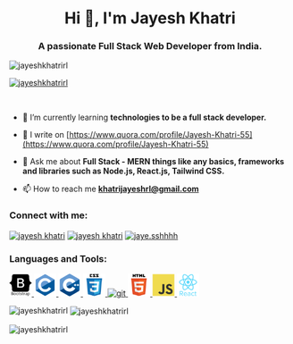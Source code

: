 <h1 align="center">Hi 👋, I'm Jayesh Khatri</h1>
<h3 align="center">A passionate Full Stack Web Developer from India.</h3>

<p align="left"> <img src="https://komarev.com/ghpvc/?username=jayeshkhatrirl&label=Profile%20views&color=0e75b6&style=flat" alt="jayeshkhatrirl" /> </p>

<p align="left"> <a href="https://github.com/ryo-ma/github-profile-trophy"><img src="https://github-profile-trophy.vercel.app/?username=jayeshkhatrirl" alt="jayeshkhatrirl" /></a> </p>

<p align="left"> <a href="https://twitter.com/" target="blank"><img src="https://img.shields.io/twitter/follow/?logo=twitter&style=for-the-badge" alt="" /></a> </p>

- 🌱 I’m currently learning **technologies to be a full stack developer.**

- 📝 I write on [https://www.quora.com/profile/Jayesh-Khatri-55](https://www.quora.com/profile/Jayesh-Khatri-55)

- 💬 Ask me about **Full Stack - MERN things like any basics, frameworks and libraries such as Node.js, React.js, Tailwind CSS.**

- 📫 How to reach me **khatrijayeshrl@gmail.com**

<h3 align="left">Connect with me:</h3>
<p align="left">
<a href="https://linkedin.com/in/jayesh khatri" target="blank"><img align="center" src="https://raw.githubusercontent.com/rahuldkjain/github-profile-readme-generator/master/src/images/icons/Social/linked-in-alt.svg" alt="jayesh khatri" height="30" width="40" /></a>
<a href="https://fb.com/jayesh khatri" target="blank"><img align="center" src="https://raw.githubusercontent.com/rahuldkjain/github-profile-readme-generator/master/src/images/icons/Social/facebook.svg" alt="jayesh khatri" height="30" width="40" /></a>
<a href="https://instagram.com/jaye.sshhhh" target="blank"><img align="center" src="https://raw.githubusercontent.com/rahuldkjain/github-profile-readme-generator/master/src/images/icons/Social/instagram.svg" alt="jaye.sshhhh" height="30" width="40" /></a>
</p>

<h3 align="left">Languages and Tools:</h3>
<p align="left"> <a href="https://getbootstrap.com" target="_blank" rel="noreferrer"> <img src="https://raw.githubusercontent.com/devicons/devicon/master/icons/bootstrap/bootstrap-plain-wordmark.svg" alt="bootstrap" width="40" height="40"/> </a> <a href="https://www.cprogramming.com/" target="_blank" rel="noreferrer"> <img src="https://raw.githubusercontent.com/devicons/devicon/master/icons/c/c-original.svg" alt="c" width="40" height="40"/> </a> <a href="https://www.w3schools.com/cpp/" target="_blank" rel="noreferrer"> <img src="https://raw.githubusercontent.com/devicons/devicon/master/icons/cplusplus/cplusplus-original.svg" alt="cplusplus" width="40" height="40"/> </a> <a href="https://www.w3schools.com/css/" target="_blank" rel="noreferrer"> <img src="https://raw.githubusercontent.com/devicons/devicon/master/icons/css3/css3-original-wordmark.svg" alt="css3" width="40" height="40"/> </a> <a href="https://git-scm.com/" target="_blank" rel="noreferrer"> <img src="https://www.vectorlogo.zone/logos/git-scm/git-scm-icon.svg" alt="git" width="40" height="40"/> </a> <a href="https://www.w3.org/html/" target="_blank" rel="noreferrer"> <img src="https://raw.githubusercontent.com/devicons/devicon/master/icons/html5/html5-original-wordmark.svg" alt="html5" width="40" height="40"/> </a> <a href="https://developer.mozilla.org/en-US/docs/Web/JavaScript" target="_blank" rel="noreferrer"> <img src="https://raw.githubusercontent.com/devicons/devicon/master/icons/javascript/javascript-original.svg" alt="javascript" width="40" height="40"/> </a> <a href="https://reactjs.org/" target="_blank" rel="noreferrer"> <img src="https://raw.githubusercontent.com/devicons/devicon/master/icons/react/react-original-wordmark.svg" alt="react" width="40" height="40"/> </a> </p>

<p><img align="left" src="https://github-readme-stats.vercel.app/api/top-langs?username=jayeshkhatrirl&show_icons=true&locale=en&layout=compact" alt="jayeshkhatrirl" /></p>

<p>&nbsp;<img align="center" src="https://github-readme-stats.vercel.app/api?username=jayeshkhatrirl&show_icons=true&locale=en" alt="jayeshkhatrirl" /></p>

<p><img align="center" src="https://github-readme-streak-stats.herokuapp.com/?user=jayeshkhatrirl&" alt="jayeshkhatrirl" /></p>


<!---
jayeshkhatrirl/jayeshkhatrirl is a ✨ special ✨ repository because its `README.md` (this file) appears on your GitHub profile.
You can click the Preview link to take a look at your changes.
--->
